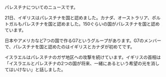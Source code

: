 パレスチナについてのニュースです。

21日、イギリスはパレスチナを国と認めました。カナダ、オーストラリア、ポルトガルもパレスチナを国と認めました。150ぐらいの国がパレスチナを国と認めています。

日本やアメリカなど7つの国で作るG7というグループがあります。G7のメンバーで、パレスチナを国と認めたのはイギリスとカナダが初めてです。

イスラエルはパレスチナのガザ地区への攻撃を続けています。イギリスの首相は「イスラエルとパレスチナの2つの国が将来、一緒にあるという希望の光を消してはいけない」と話しました。